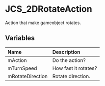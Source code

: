 # JCS_2DRotateAction

Action that make gameobject rotates.

## Variables

| Name             | Description          |
|:-----------------|:---------------------|
| mAction          | Do the action?       |
| mTurnSpeed       | How fast it rotates? |
| mRotateDirection | Rotate direction.    |
